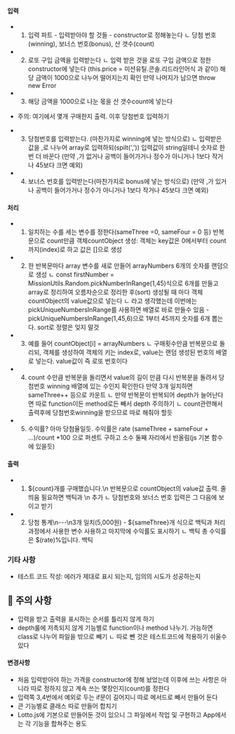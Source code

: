 #### 입력

- 1. 입력 파트 - 입력받아야 할 것들 - constructor로 정해놓는다
ㄴ 당첨 번호(winning), 보너스 번호(bonus), 산 갯수(count)
- 2. 로또 구입 금액을 입력받는다
ㄴ 입력 받은 것을 로또 구입 금액으로 정한 constructor에 넣는다
(this.price = 미션유틸.콘솔.리드라인어식 과 같이)
해당 금액이 1000으로 나누어 떨어지는지 확인 만약 나머지가 남으면 throw new Error
- 3. 해당 금액을 1000으로 나눈 몫을 산 갯수count에 넣는다


- 주의: 여기에서 몇개 구매한지 출력. 이후 당첨번호 입력하기

- 3. 당첨번호를 입력받는다. (마찬가지로 winning에 넣는 방식으로)
ㄴ 입력받은 값을 ,로 나누어 array로 입력하되(spilt(',')) 입력값이 string일테니 숫자로 한번 더 바꾼다
(만약 ,가 없거나 공백이 들어가거나 정수가 아니거나 1보다 작거나 45보다 크면 예외)
- 4. 보너스 번호를 입력받는다(마찬가지로 bonus에 넣는 방식으로)
(만약 ,가 있거나 공백이 들어가거나 정수가 아니거나 1보다 작거나 45보다 크면 예외)

#### 처리
- 1. 일치하는 수를 세는 변수를 정한다(sameThree =0, sameFour = 0 등)
반복문으로 count만큼 객체countObject 생성: 객체는 key값은 0에서부터 count까지(index)로 하고 값은 []으로 생성
- 2. 한 반복문마다 array 변수를 새로 만들어 arrayNumbers 6개의 숫자를 랜덤으로 생성
ㄴ const firstNumber = MissionUtils.Random.pickNumberInRange(1,45)식으로 6개를 만들고 array로 정리하여 오름차순으로 정리한 후(sort) 생성될 때 마다 객체countObject의 value값으로 넣는다
ㄴ 라고 생각했는데 이번에는 pickUniqueNumbersInRange를 사용하면 배열로 바로 만들수 있음 - pickUniqueNumbersInRange(1,45,6)으로 1부터 45까지 숫자를 6개 뽑는다. sort로 정렬은 잊지 말것
- 3. 예를 들어 countObject[i] = arrayNumbers
ㄴ 구매횟수만큼 반복문으로 돌리되, 객체를 생성하여 객체의 키는 index로, value는 랜덤 생성된 번호의 배열로 넣는다. value값이 즉 로또 번호이다


- 4. count 수만큼 반복문을 돌리면서 value의 길이 만큼 다시 반복문을 돌려서 당첨번호 winning 배열에 있는 수인지 확인한다 만약 3개 일치하면 sameThree++ 등으로 카운트
ㄴ 만약 반복문이 반복되어 depth가 늘어난다면 따로 function이든 method로든 빼서 depth 주의하기
ㄴ count관련해서 출력후에 당첨번호winning을 받으므로 따로 해줘야 할듯
 - 5. 수익률? 아마 당첨율일듯. 수익률은 rate (sameThree + sameFour + ...)/count *100 으로 퍼센트 구하고 소수 둘째 자리에서 반올림(js 기본 함수에 있을듯)

#### 출력
- 1. ${count}개를 구매했습니다.\n 반복문으로 countObject의 value값 출력. 줄 띄움 필요하면 백틱과 \n 추가
ㄴ 당첨번호와 보너스 번호 입력은 그 다음에 보이고 받기
- 2. 당첨 통계\n---\n3개 일치(5,000원) - ${sameThree}개 식으로 백틱과 처리과정에서 사용한 변수 사용하고 마지막에 수익률도 표시하기
ㄴ 백틱 총 수익률은 $(rate)%입니다. 백틱

### 기타 사항
- 테스트 코드 작성: 에러가 제대로 표시 되는지, 임의의 시도가 성공하는지

## 🚨 주의 사항

- 입력을 받고 출력을 표시하는 순서를 틀리지 않게 하기
- depth룰에 저촉되지 않게 기능별로 function이나 method 나누기. 가능하면 class로 나누어 파일을 밖으로 빼기
ㄴ 따로 뺀 것은 테스트코드에 적용하기 쉬울수 있다

#### 변경사항
- 처음 입력받아야 하는 가격을 constructor에 정해 놨었는데 이후에 쓰는 사항은 아니라 따로 정하지 않고 계속 쓰는 몇장인지(count)를 정한다
- 입력쪽 3,4번에서 예외로 두는 if문이 길어지니 따로 메서드로 빼서 만들어 둔다
- 큰 기능별로 클래스 따로 만들어 합치기
- Lotto.js에 기본으로 만들어둔 것이 있으니 그 파일에서 작업 및 구현하고 App에서는 각 기능을 합쳐주는 용도